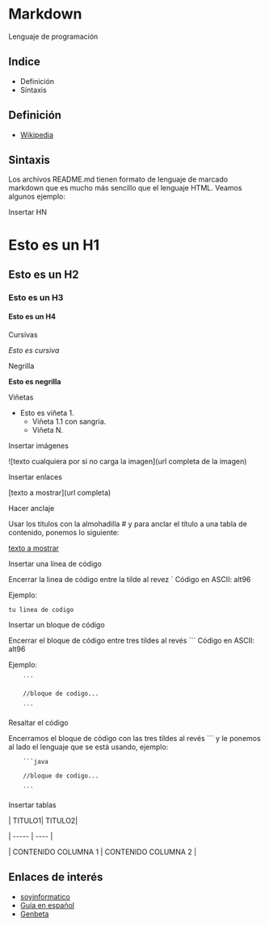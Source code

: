 # Markdown
Lenguaje de programación

## Indice
* Definición
* Síntaxis

## Definición

* [Wikipedia](https://es.wikipedia.org/wiki/Markdown)

## Sintaxis

Los archivos README.md tienen formato de lenguaje de marcado markdown que es mucho más sencillo que el lenguaje HTML. Veamos algunos ejemplo:

Insertar HN

# Esto es un H1
## Esto es un H2
### Esto es un H3
#### Esto es un H4

Cursivas

*Esto es cursiva*

Negrilla

**Esto es negrilla**

Viñetas


- Esto es viñeta 1.
  - Viñeta 1.1 con sangria.
  - Viñeta N.
  
Insertar imágenes

![texto cualquiera por si no carga la imagen](url completa de la imagen)

Insertar enlaces

[texto a mostrar](url completa)

Hacer anclaje

Usar los títulos con la almohadilla # y para anclar el título a una tabla de contenido, ponemos lo siguiente:

[texto a mostrar](#mi-titulo-a-anclar)

Insertar una línea de código

Encerrar la linea de código entre la tilde al revez ` Código en ASCII: alt96

Ejemplo:

`tu linea de codigo`

Insertar un bloque de código

Encerrar el bloque de código entre tres tildes al revés ``` Código en ASCII: alt96

Ejemplo:

		```
		
		//bloque de codigo...
		
		```
Resaltar el código

Encerramos el bloque de código con las tres tildes al revés ``` y le ponemos al lado el lenguaje que se está usando, ejemplo:

		```java
		
		//bloque de codigo...
		
		```
Insertar tablas


| TITULO1| TITULO2|

| ----- | ---- |

| CONTENIDO COLUMNA 1 | CONTENIDO COLUMNA 2 |


## Enlaces de interés

* [soyinformatico](https://github.com/jfasebook)
* [Guía en español](https://markdown.es/)
* [Genbeta](https://www.genbeta.com/guia-de-inicio/que-es-markdown-para-que-sirve-y-como-usarlo)

